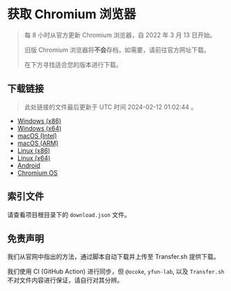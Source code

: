 # 获取 Chromium 浏览器

> 每 8 小时从官方更新 Chromium 浏览器，自 2022 年 3 月 13 日开始。
> 
> 旧版 Chromium 浏览器将**不会**存档，如需要，请前往官方网址下载。
>
> 在下方寻找适合您的版本进行下载。

## 下载链接

> 此处链接的文件最后更新于 UTC 时间 2024-02-12 01:02:44
。

- [Windows (x86)](https://transfer.sh/0slM5a8cnT/Win.zip)
- [Windows (x64)](https://transfer.sh/c8YcbEL3S9/Win_x64.zip)
- [macOS (Intel)](https://transfer.sh/TImmaT8vvO/Mac.zip)
- [macOS (ARM)](https://transfer.sh/PLRoDvP7cn/Mac_Arm.zip)
- [Linux (x86)](https://transfer.sh/jz3sPtjrrM/Linux.zip)
- [Linux (x64)](https://transfer.sh/gsjWGKIM8i/Linux_x64.zip)
- [Android](https://transfer.sh/PW3HNad8f1/Android.zip)
- [Chromium OS](https://transfer.sh/iSTvAfifmY/Linux_ChromiumOS_Full.zip)

## 索引文件

请查看项目根目录下的 `download.json` 文件。

## 免责声明

我们从官网中指出的方法，通过脚本自动下载并上传至 Transfer.sh 提供下载。

我们使用 CI (GitHub Action) 进行同步，但 `@ocoke`, `yfun-lab`, 以及 `Transfer.sh` 不对文件内容进行保证，请自行对其分辨。
